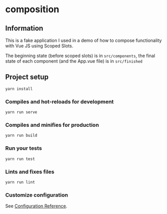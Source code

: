 # composition

## Information

This is a fake application I used in a demo of how to compose functionality with Vue JS using Scoped Slots.

The beginning state (before scoped slots) is in `src/components`, the final state of each component (and the App.vue file) is in `src/finished`

## Project setup

```
yarn install
```

### Compiles and hot-reloads for development

```
yarn run serve
```

### Compiles and minifies for production

```
yarn run build
```

### Run your tests

```
yarn run test
```

### Lints and fixes files

```
yarn run lint
```

### Customize configuration

See [Configuration Reference](https://cli.vuejs.org/config/).
